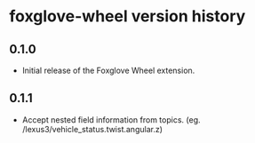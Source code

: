 # foxglove-wheel version history

## 0.1.0

- Initial release of the Foxglove Wheel extension.

## 0.1.1

- Accept nested field information from topics. (eg. /lexus3/vehicle_status.twist.angular.z)
